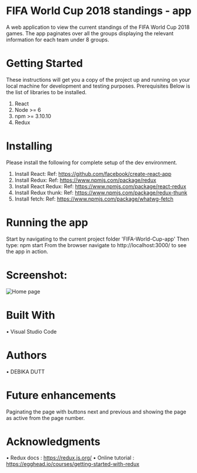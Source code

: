 # FIFA World Cup 2018 standings - app
A web application to view the current standings of the FIFA World Cup 2018 games. The app paginates over all the groups displaying the relevant information for each team under 8 groups.

# Getting Started
These instructions will get you a copy of the project up and running on your local machine for development and testing purposes. 
Prerequisites
Below is the list of libraries to be installed.
1.	React
2.	Node >= 6
3.  npm >= 3.10.10
4.  Redux

# Installing
Please install the following for complete setup of the dev environment.
1.	Install React: 
Ref: https://github.com/facebook/create-react-app
2.  Install Redux:
Ref: https://www.npmjs.com/package/redux
3.  Install React Redux:
Ref: https://www.npmjs.com/package/react-redux
4. Install Redux thunk:
Ref: https://www.npmjs.com/package/redux-thunk
5. Install fetch:
Ref: https://www.npmjs.com/package/whatwg-fetch

# Running the app
Start by navigating to the current project folder 'FIFA-World-Cup-app'
Then type:
npm start
From the browser navigate to http://localhost:3000/ to see the app in action.

# Screenshot: 
![Home page](https://github.com/debikadutt/fifa-standings-app1/blob/master/src/fifa-2018.JPG)

# Built With
•	Visual Studio Code

# Authors
•	DEBIKA DUTT

# Future enhancements
Paginating the page with buttons next and previous and showing the page as active from the page number.

# Acknowledgments
•	Redux docs : https://redux.js.org/ 
•	Online tutorial : https://egghead.io/courses/getting-started-with-redux
